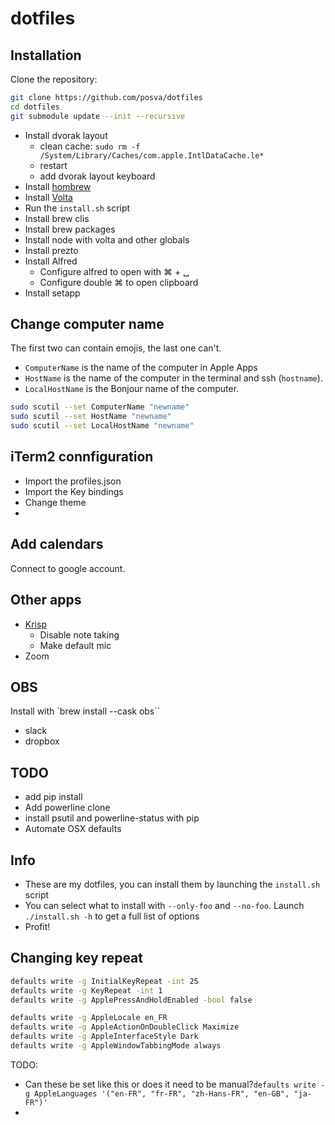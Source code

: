 # dotfiles

## Installation

Clone the repository:

```sh
git clone https://github.com/posva/dotfiles
cd dotfiles
git submodule update --init --recursive
```

- Install dvorak layout
  - clean cache: `sudo rm -f /System/Library/Caches/com.apple.IntlDataCache.le*`
  - restart
  - add dvorak layout keyboard
- Install [hombrew](https://brew.sh)
- Install [Volta](https://volta.sh)
- Run the `install.sh` script
- Install brew clis
- Install brew packages
- Install node with volta and other globals
- Install prezto
- Install Alfred
  - Configure alfred to open with ⌘ + ␣
  - Configure double ⌘ to open clipboard
- Install setapp

## Change computer name

The first two can contain emojis, the last one can't.

- `ComputerName` is the name of the computer in Apple Apps
- `HostName` is the name of the computer in the terminal and ssh (`hostname`).
- `LocalHostName` is the Bonjour name of the computer.

```sh
sudo scutil --set ComputerName "newname"
sudo scutil --set HostName "newname"
sudo scutil --set LocalHostName "newname"
```

## iTerm2 connfiguration

- Import the profiles.json
- Import the Key bindings
- Change theme
-

## Add calendars

Connect to google account.

## Other apps

- [Krisp](https://app.krisp.ai/apps)
  - Disable note taking
  - Make default mic
- Zoom

## OBS

Install with `brew install --cask obs``

- slack
- dropbox

## TODO

- add pip install
- Add powerline clone
- install psutil and powerline-status with pip
- Automate OSX defaults

## Info

- These are my dotfiles, you can install them by launching the `install.sh` script
- You can select what to install with `--only-foo` and `--no-foo`. Launch
  `./install.sh -h` to get a full list of options
- Profit!

## Changing key repeat

```sh
defaults write -g InitialKeyRepeat -int 25
defaults write -g KeyRepeat -int 1
defaults write -g ApplePressAndHoldEnabled -bool false

defaults write -g AppleLocale en_FR
defaults write -g AppleActionOnDoubleClick Maximize
defaults write -g AppleInterfaceStyle Dark
defaults write -g AppleWindowTabbingMode always
```

TODO:

- Can these be set like this or does it need to be manual?`defaults write -g AppleLanguages '("en-FR", "fr-FR", "zh-Hans-FR", "en-GB", "ja-FR")'`
-
